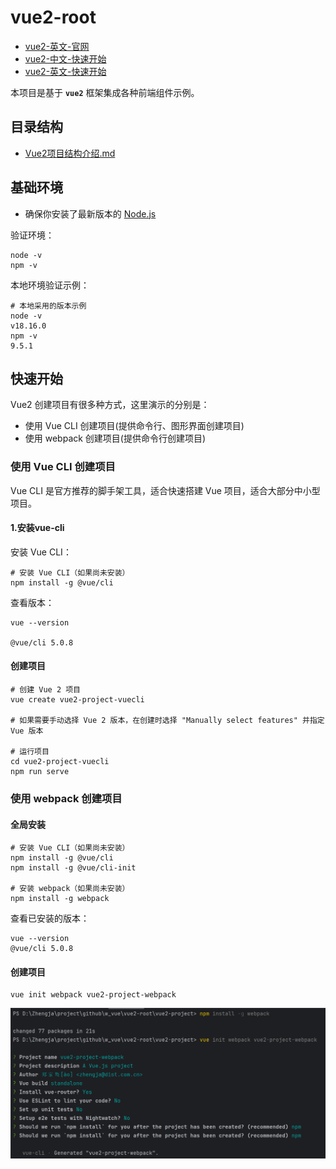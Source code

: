 # vue2-root

- [vue2-英文-官网](https://v2.vuejs.org/)
- [vue2-中文-快速开始](https://v2.cn.vuejs.org/v2/guide/)
- [vue2-英文-快速开始](https://v2.vuejs.org/v2/guide/)

本项目是基于 **`vue2`** 框架集成各种前端组件示例。

## 目录结构

- [Vue2项目结构介绍.md](docs/Vue2项目结构介绍.md)

## 基础环境

- 确保你安装了最新版本的 [Node.js](https://nodejs.org/)

验证环境：

```shell
node -v
npm -v
```

本地环境验证示例：

```shell
# 本地采用的版本示例
node -v
v18.16.0
npm -v
9.5.1
```

## 快速开始

Vue2 创建项目有很多种方式，这里演示的分别是：

- 使用 Vue CLI 创建项目(提供命令行、图形界面创建项目)
- 使用 webpack 创建项目(提供命令行创建项目)

### 使用 Vue CLI 创建项目

Vue CLI 是官方推荐的脚手架工具，适合快速搭建 Vue 项目，适合大部分中小型项目。

#### 1.安装vue-cli

安装 Vue CLI：

```shell
# 安装 Vue CLI（如果尚未安装）
npm install -g @vue/cli
```

查看版本：

```shell
vue --version

@vue/cli 5.0.8
```

#### 创建项目

```shell
# 创建 Vue 2 项目
vue create vue2-project-vuecli

# 如果需要手动选择 Vue 2 版本，在创建时选择 "Manually select features" 并指定 Vue 版本

# 运行项目
cd vue2-project-vuecli
npm run serve
```

### 使用 webpack 创建项目

#### 全局安装

```shell
# 安装 Vue CLI（如果尚未安装）
npm install -g @vue/cli
npm install -g @vue/cli-init

# 安装 webpack（如果尚未安装）
npm install -g webpack
```

查看已安装的版本：

```shell
vue --version
@vue/cli 5.0.8
```

#### 创建项目

```shell
vue init webpack vue2-project-webpack
``` 

![使用webpack创建项目.png](./docs/使用webpack创建项目.png)